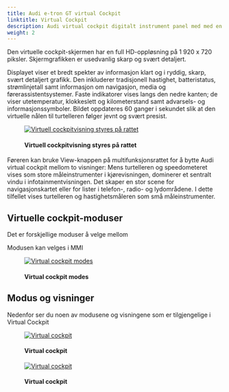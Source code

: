 ```yaml
---
title: Audi e-tron GT virtual Cockpit
linktitle: Virtual Cockpit
description: Audi virtual cockpit digitalt instrument panel med med en 12.3" skjerm. 
weight: 2
---
```

<!-- markdownlint-disable MD033 -->
Den virtuelle cockpit-skjermen har en full HD-oppløsning på 1 920 x 720 piksler. Skjermgrafikken er usedvanlig skarp og svært detaljert.

Displayet viser et bredt spekter av informasjon klart og i ryddig, skarp, svært detaljert grafikk. Den inkluderer tradisjonell hastighet, batteristatus, strømlinjetall samt informasjon om navigasjon, media og førerassistentsystemer. Faste indikatorer vises langs den nedre kanten; de viser utetemperatur, klokkeslett og kilometerstand samt advarsels- og informasjonssymboler. Bildet oppdateres 60 ganger i sekundet slik at den virtuelle nålen til turtelleren følger jevnt og svært presist.

<figure>
    <a href="https://media.electrichasgoneaudi.net/multimedia/models/e-tron-gt/technology/uiandoperations/virtualcockpit/viewcontrol.jpg">
        <img src="https://media.electrichasgoneaudi.net/multimedia/models/e-tron-gt/technology/uiandoperations/virtualcockpit/viewcontrols.jpg"
        alt="Virtuell cockpitvisning styres på rattet" title="Virtuell cockpitvisning styres på rattet">
    </a>
    <figcaption><h4>Virtuell cockpitvisning styres på rattet</h4></figcaption>
</figure>

Føreren kan bruke View-knappen på multifunksjonsrattet for å bytte Audi virtual cockpit mellom to visninger: Mens turtelleren og speedometeret vises som store måleinstrumenter i kjørevisningen, dominerer et sentralt vindu i infotainmentvisningen. Det skaper en stor scene for navigasjonskartet eller for lister i telefon-, radio- og lydområdene. I dette tilfellet vises turtelleren og hastighetsmåleren som små måleinstrumenter.

## Virtuelle cockpit-moduser

Det er forskjellige moduser å velge mellom

Modusen kan velges i MMI

<figure>
    <a href="https://media.electrichasgoneaudi.net/multimedia/models/e-tron-gt/technology/uiandoperations/virtualcockpit/virtualcockpit_settings.jpg">
        <img src="https://media.electrichasgoneaudi.net/multimedia/models/e-tron-gt/technology/uiandoperations/virtualcockpit/virtualcockpit_settingss.jpg"
        alt="Virtual cockpit modes" title="Virtual cockpit modes">
    </a>
    <figcaption><h4>Virtual cockpit modes</h4></figcaption>
</figure>

## Modus og visninger

Nedenfor ser du noen av modusene og visningene som er tilgjengelige i Virtual Cockpit

<figure>
    <a href="https://media.electrichasgoneaudi.net/multimedia/models/e-tron-gt/technology/uiandoperations/virtualcockpit/virtualcockpit_1.jpg">
        <img src="https://media.electrichasgoneaudi.net/multimedia/models/e-tron-gt/technology/uiandoperations/virtualcockpit/virtualcockpit_1s.jpg"
        alt="Virtual cockpit" title="Virtual cockpit">
    </a>
    <figcaption><h4>Virtual cockpit</h4></figcaption>
</figure>

<figure>
    <a href="https://media.electrichasgoneaudi.net/multimedia/models/e-tron-gt/technology/uiandoperations/virtualcockpit/virtualcockpit_2.jpg">
        <img src="https://media.electrichasgoneaudi.net/multimedia/models/e-tron-gt/technology/uiandoperations/virtualcockpit/virtualcockpit_2s.jpg"
        alt="Virtual cockpit" title="Virtual cockpit">
    </a>
    <figcaption><h4>Virtual cockpit</h4></figcaption>
</figure>
